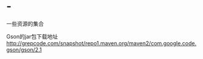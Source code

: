 # -
一些资源的集合

Gson的jar包下载地址
http://grepcode.com/snapshot/repo1.maven.org/maven2/com.google.code.gson/gson/2.1
